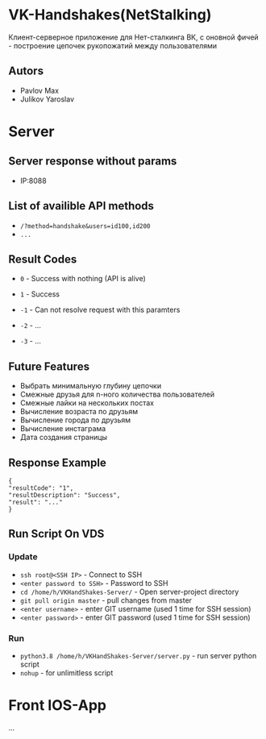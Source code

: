 # VK-Handshakes(NetStalking)
Клиент-серверное приложение для Нет-сталкинга ВК, с оновной фичей - построение цепочек рукопожатий между пользователями

## Autors 
- Pavlov Max
- Julikov Yaroslav

# Server

## Server response without params
- IP:8088

## List of availible API methods

- `/?method=handshake&users=id100,id200`
- `...`

## Result Codes
- `0` - Success with nothing (API is alive)
- `1` - Success

- `-1` - Can not resolve request with this paramters
- `-2` - ...
- `-3` - ...

## Future Features

- Выбрать минимальную глубину цепочки
- Смежные друзья для n-ного количества пользователей
- Смежные лайки на нескольких постах
- Вычисление возраста по друзьям
- Вычисление города по друзьям
- Вычисление инстаграма
- Дата создания страницы

## Response Example
```
{
"resultCode": "1",
"resultDescription": "Success",
"result": "..."
}
```


## Run Script On VDS
### Update
- `ssh root@<SSH IP>` - Connect to SSH
- `<enter password to SSH>` - Password to SSH
- `cd /home/h/VKHandShakes-Server/` - Open server-project directory
- `git pull origin master` - pull changes from master
- `<enter username>` - enter GIT username (used 1 time for SSH session)
- `<enter password>` - enter GIT password (used 1 time for SSH session)

### Run
- `python3.8 /home/h/VKHandShakes-Server/server.py` - run server python script
- `nohup` - for unlimitless script
# Front IOS-App
...
